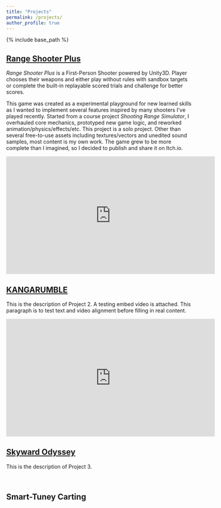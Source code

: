 ```yaml
---
title: "Projects"
permalink: /projects/
author_profile: true
---
```


{% include base_path %}


## [Range Shooter Plus](https://ccd729.itch.io/range-shooter-plus)

_Range Shooter Plus_ is a First-Person Shooter powered by Unity3D. Player chooses their weapons and either play without rules with sandbox targets or complete the built-in replayable scored trials and challenge for better scores. 

This game was created as a experimental playground for new learned skills as I wanted to implement several features inspired by many shooters I've played recently. Started from a course project _Shooting Range Simulator_, I overhauled core mechanics, prototyped new game logic, and reworked animation/physics/effects/etc. This project is a solo project. Other than several free-to-use assets including textures/vectors and unedited sound samples, most content is my own work. The game grew to be more complete than I imagined, so I decided to publish and share it on Itch.io.

<iframe src="https://www.youtube.com/embed/byxF5zNNaDE" title="YouTube video player" frameborder="0" allow="accelerometer; autoplay; clipboard-write; encrypted-media; gyroscope; picture-in-picture" allowfullscreen style="width: 560px; height: 315px"></iframe>

<br>

## [KANGARUMBLE](https://www.kangarumble.com/)

This is the description of Project 2. A testing embed video is attached. This paragraph is to test text and video alignment before filling in real content.

<iframe src="https://www.youtube.com/embed/dQw4w9WgXcQ" title="YouTube video player" frameborder="0" allow="accelerometer; autoplay; clipboard-write; encrypted-media; gyroscope; picture-in-picture" allowfullscreen style="width: 560px; height: 315px"></iframe>

<br>

## [Skyward Odyssey](https://hpaing.itch.io/skyward-odyssey)

This is the description of Project 3. 

<br>

## Smart-Tuney Carting